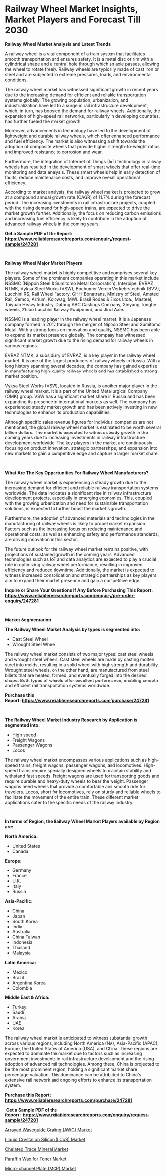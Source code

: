 <p><h1>Railway Wheel Market Insights, Market Players and Forecast Till 2030</h1></p><p><strong>Railway Wheel Market Analysis and Latest Trends</strong></p>
<p><p>A railway wheel is a vital component of a train system that facilitates smooth transportation and ensures safety. It is a metal disc or rim with a cylindrical shape and a central hole through which an axle passes, allowing the wheel to rotate freely. Railway wheels are typically made of cast iron or steel and are subjected to extreme pressures, loads, and environmental conditions.</p><p>The railway wheel market has witnessed significant growth in recent years due to the increasing demand for efficient and reliable transportation systems globally. The growing population, urbanization, and industrialization have led to a surge in rail infrastructure development, which, in turn, has boosted the demand for railway wheels. Additionally, the expansion of high-speed rail networks, particularly in developing countries, has further fueled the market growth.</p><p>Moreover, advancements in technology have led to the development of lightweight and durable railway wheels, which offer enhanced performance and fuel efficiency. The market is also witnessing a shift towards the adoption of composite wheels that provide higher strength-to-weight ratios and improved resistance to corrosion and wear.</p><p>Furthermore, the integration of Internet of Things (IoT) technology in railway wheels has resulted in the development of smart wheels that offer real-time monitoring and data analysis. These smart wheels help in early detection of faults, reduce maintenance costs, and improve overall operational efficiency.</p><p>According to market analysis, the railway wheel market is projected to grow at a compound annual growth rate (CAGR) of 11.7% during the forecast period. The increasing investments in rail infrastructure projects, coupled with the rising demand for high-speed trains, are expected to drive the market growth further. Additionally, the focus on reducing carbon emissions and increasing fuel efficiency is likely to contribute to the adoption of advanced railway wheels in the coming years.</p></p>
<p><strong>Get a Sample PDF of the Report:&nbsp; <a href="https://www.reliableresearchreports.com/enquiry/request-sample/247281">https://www.reliableresearchreports.com/enquiry/request-sample/247281</a></strong></p>
<p>&nbsp;</p>
<p><strong>Railway Wheel Major Market Players</strong></p>
<p><p>The railway wheel market is highly competitive and comprises several key players. Some of the prominent companies operating in this market include NSSMC (Nippon Steel & Sumitomo Metal Corporation), Interpipe, EVRAZ NTMK, Vyksa Steel Works (VSW), Bochumer Verein Verkehrstechnik (BVV), Lucchini RS, Rail Wheel Factory, GHH-Bonatrans, Ministry of Steel, Amsted Rail, Semco, Arrium, Kolowag, MWL Brasil Rodas & Eixos Ltda., Masteel, Taiyuan Heavy Industry, Datong ABC Castings Company, Xinyang Tonghe wheels, Zhibo Lucchini Railway Equipment, and Jinxi Axle.</p><p>NSSMC is a leading player in the railway wheel market. It is a Japanese company formed in 2012 through the merger of Nippon Steel and Sumitomo Metal. With a strong focus on innovation and quality, NSSMC has been able to expand its market presence globally. The company has witnessed significant market growth due to the rising demand for railway wheels in various regions.</p><p>EVRAZ NTMK, a subsidiary of EVRAZ, is a key player in the railway wheel market. It is one of the largest producers of railway wheels in Russia. With a long history spanning several decades, the company has gained expertise in manufacturing high-quality railway wheels and has established a strong market position.</p><p>Vyksa Steel Works (VSW), located in Russia, is another major player in the railway wheel market. It is a part of the United Metallurgical Company (OMK) group. VSW has a significant market share in Russia and has been expanding its presence in international markets as well. The company has experienced steady market growth and has been actively investing in new technologies to enhance its production capabilities.</p><p>Although specific sales revenue figures for individual companies are not mentioned, the global railway wheel market is estimated to be worth several billion dollars. The market is expected to witness steady growth in the coming years due to increasing investments in railway infrastructure development worldwide. The key players in the market are continuously focusing on product innovation, strategic partnerships, and expansion into new markets to gain a competitive edge and capture a larger market share.</p></p>
<p>&nbsp;</p>
<p><strong>What Are The Key Opportunities For Railway Wheel Manufacturers?</strong></p>
<p><p>The railway wheel market is experiencing a steady growth due to the increasing demand for efficient and reliable railway transportation systems worldwide. The data indicates a significant rise in railway infrastructure development projects, especially in emerging economies. This, coupled with the growing urbanization and need for sustainable transportation solutions, is expected to further boost the market's growth.</p><p>Furthermore, the adoption of advanced materials and technologies in the manufacturing of railway wheels is likely to propel market expansion. Factors such as the increasing focus on reducing maintenance and operational costs, as well as enhancing safety and performance standards, are driving innovation in this sector.</p><p>The future outlook for the railway wheel market remains positive, with projections of sustained growth in the coming years. Advanced technologies such as IoT and data analytics are expected to play a crucial role in optimizing railway wheel performance, resulting in improved efficiency and reduced downtime. Additionally, the market is expected to witness increased consolidation and strategic partnerships as key players aim to expand their market presence and gain a competitive edge.</p></p>
<p><strong>Inquire or Share Your Questions If Any Before Purchasing This Report: <a href="https://www.reliableresearchreports.com/enquiry/pre-order-enquiry/247281">https://www.reliableresearchreports.com/enquiry/pre-order-enquiry/247281</a></strong></p>
<p>&nbsp;</p>
<p><strong>Market Segmentation</strong></p>
<p><strong>The Railway Wheel Market Analysis by types is segmented into:</strong></p>
<p><ul><li>Cast Steel Wheel</li><li>Wrought Steel Wheel</li></ul></p>
<p><p>The railway wheel market consists of two major types: cast steel wheels and wrought steel wheels. Cast steel wheels are made by casting molten steel into molds, resulting in a solid wheel with high strength and durability. Wrought steel wheels, on the other hand, are manufactured from steel billets that are heated, formed, and eventually forged into the desired shape. Both types of wheels offer excellent performance, enabling smooth and efficient rail transportation systems worldwide.</p></p>
<p><strong>Purchase this Report:&nbsp;<a href="https://www.reliableresearchreports.com/purchase/247281">https://www.reliableresearchreports.com/purchase/247281</a></strong></p>
<p>&nbsp;</p>
<p><strong>The Railway Wheel Market Industry Research by Application is segmented into:</strong></p>
<p><ul><li>High speed</li><li>Freight Wagons</li><li>Passenger Wagons</li><li>Locos</li></ul></p>
<p><p>The railway wheel market encompasses various applications such as high-speed trains, freight wagons, passenger wagons, and locomotives. High-speed trains require specially designed wheels to maintain stability and withstand fast speeds. Freight wagons are used for transporting goods and require durable and heavy-duty wheels to bear the weight. Passenger wagons need wheels that provide a comfortable and smooth ride for travelers. Locos, short for locomotives, rely on sturdy and reliable wheels to facilitate the movement of the entire train. These different market applications cater to the specific needs of the railway industry.</p></p>
<p>&nbsp;</p>
<p><strong>In terms of Region, the Railway Wheel Market Players available by Region are:</strong></p>
<p>
    <p> <strong> North America: </strong>
        <ul>
            <li>United States</li>
            <li>Canada</li>
        </ul>
        </p> 
    <p> <strong> Europe: </strong>
        <ul>
            <li>Germany</li>
            <li>France</li>
            <li>U.K.</li>
            <li>Italy</li>
            <li>Russia</li>
        </ul>
        </p> 
    <p> <strong> Asia-Pacific: </strong>
        <ul>
            <li>China</li>
            <li>Japan</li>
            <li>South Korea</li>
            <li>India</li>
            <li>Australia</li>
            <li>China Taiwan</li>
            <li>Indonesia</li>
            <li>Thailand</li>
            <li>Malaysia</li>
        </ul>
        </p> 
    <p> <strong> Latin America: </strong>
        <ul>
            <li>Mexico</li>
            <li>Brazil</li>
            <li>Argentina Korea</li>
            <li>Colombia</li>
        </ul>
        </p> 
    <p> <strong> Middle East & Africa: </strong>
        <ul>
            <li>Turkey</li>
            <li>Saudi</li>
            <li>Arabia</li>
            <li>UAE</li>
            <li>Korea</li>
        </ul>
    </p>
    </p>
<p><p>The railway wheel market is anticipated to witness substantial growth across various regions, including North America (NA), Asia-Pacific (APAC), Europe, the United States of America (USA), and China. These regions are expected to dominate the market due to factors such as increasing government investments in rail infrastructure development and the rising adoption of advanced rail technologies. Among these, China is projected to be the most prominent region, holding a significant market share percentage valuation. This dominance can be attributed to China's extensive rail network and ongoing efforts to enhance its transportation system.</p></p>
<p><strong>Purchase this Report: <a href="https://www.reliableresearchreports.com/purchase/247281">https://www.reliableresearchreports.com/purchase/247281</a></strong></p>
<p>&nbsp;<strong>Get a Sample PDF of the Report:&nbsp;&nbsp;<a href="https://www.reliableresearchreports.com/enquiry/request-sample/247281">https://www.reliableresearchreports.com/enquiry/request-sample/247281</a></strong></p>
<p><strong></strong></p>
<p><p><a href="https://www.linkedin.com/pulse/arrayed-waveguide-grating-awg-market-size-share-amp-trends-pbrae/">Arrayed Waveguide Grating (AWG) Market</a></p><p><a href="https://www.linkedin.com/pulse/liquid-crystal-silicon-lcos-market-share-amp-new-trends-lwale/">Liquid Crystal on Silicon (LCoS) Market</a></p><p><a href="https://medium.com/@reportprime03/decoding-chelated-trace-mineral-market-metrics-market-share-trends-and-growth-patterns-b56e10c6e616">Chelated Trace Mineral Market</a></p><p><a href="https://medium.com/@reportprime04/paraffin-wax-for-toner-market-size-cagr-trends-2024-2030-4578b33e6753">Paraffin Wax for Toner Market</a></p><p><a href="https://www.linkedin.com/pulse/micro-channel-plate-mcp-market-share-amp-new-trends-analysis-wkqle/">Micro-channel Plate (MCP) Market</a></p></p>